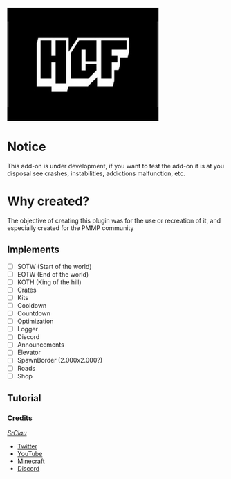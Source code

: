 <p light="center">
  <img src="resources/images/icon.png" />
</p>

# Notice
This add-on is under development, if you want to test the add-on it is at you disposal  see crashes, instabilities, addictions malfunction, etc.

# Why created?
The objective of creating this plugin was for the use or recreation of it, and especially created for the PMMP community

## Implements
- [ ] SOTW (Start of the world)
- [ ] EOTW (End of the world)
- [ ] KOTH (King of the hill)
- [ ] Crates
- [ ] Kits
- [ ] Cooldown
- [ ] Countdown
- [ ] Optimization
- [ ] Logger
- [ ] Discord
- [ ] Announcements
- [ ] Elevator
- [ ] SpawnBorder (2.000x2.000?)
- [ ] Roads
- [ ] Shop

## Tutorial
<!--<a href="https://youtu.be/wowlZfq43VI">
<img src="https://i.ytimg.com/vi/yCcW9Rox1lE/maxresdefault.jpg"/>
How to install the plugin
</a>-->

### Credits
*[SrClau](https://github.com/SrClau)*
- [Twitter](https://twitter.com/SrClau4)
- [YouTube](https://youtube.com/channel/UCZzLLq57NzEe1ckqRdUbZzA)
- [Minecraft](https://localhost:7700/index.html)
- [Discord](https://discord)
